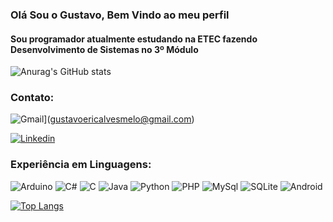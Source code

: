 ### Olá Sou o Gustavo, Bem Vindo ao meu perfil

#### Sou programador atualmente estudando na ETEC fazendo Desenvolvimento de Sistemas no 3º Módulo

![Anurag's GitHub stats](https://github-readme-stats.vercel.app/api?username=GustavoEric&show_icons=true&theme=tokyonight)

### Contato:
![Gmail](https://img.shields.io/badge/Gmail-D14836?style=for-the-badge&logo=gmail&logoColor=white)](gustavoericalvesmelo@gmail.com)

[![Linkedin](https://img.shields.io/badge/LinkedIn-0077B5?style=for-the-badge&logo=linkedin&logoColor=white)](https://www.linkedin.com/in/gustavo-eric-alves-melo-4a6434227)


### Experiência em Linguagens:
![Arduino](https://img.shields.io/badge/Arduino_IDE-00979D?style=for-the-badge&logo=arduino&logoColor=white)
![C#](https://img.shields.io/badge/C%23-239120?style=for-the-badge&logo=c-sharp&logoColor=whitee)
![C](https://img.shields.io/badge/C-00599C?style=for-the-badge&logo=c&logoColor=white)
![Java](https://img.shields.io/badge/Java-ED8B00?style=for-the-badge&logo=java&logoColor=white)
![Python](https://img.shields.io/badge/Python-14354C?style=for-the-badge&logo=python&logoColor=white)
![PHP](https://img.shields.io/badge/PHP-777BB4?style=for-the-badge&logo=php&logoColor=white)
![MySql](https://img.shields.io/badge/MySQL-00000F?style=for-the-badge&logo=mysql&logoColor=white)
![SQLite](https://img.shields.io/badge/SQLite-07405E?style=for-the-badge&logo=sqlite&logoColor=white)
![Android](https://img.shields.io/badge/Android_Studio-3DDC84?style=for-the-badge&logo=android-studio&logoColor=white)

[![Top Langs](https://github-readme-stats.vercel.app/api/top-langs/?username=GustavoEric&layout=compact&theme=tokyonight)](https://github.com/GustavoEric/github-readme-stats)
